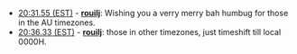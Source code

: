 * <a href="#20:31.55" id="20:31.55">20:31.55 (EST)</a> - __[rouilj](https://github.com/rouilj)__: Wishing you a verry merry bah humbug for those in the AU timezones.
* <a href="#20:36.33" id="20:36.33">20:36.33 (EST)</a> - __[rouilj](https://github.com/rouilj)__: those in other timezones, just timeshift till local 0000H.
